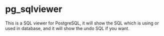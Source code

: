 # pg_sqlviewer
This is a SQL viewer for PostgreSQL, it will show the SQL which is using or used in database, and it will show the undo SQL if you want.
